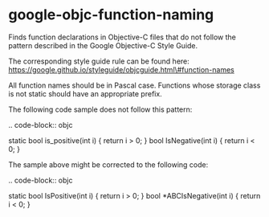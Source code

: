 google-objc-function-naming
===========================

Finds function declarations in Objective-C files that do not follow the
pattern described in the Google Objective-C Style Guide.

The corresponding style guide rule can be found here:
https://google.github.io/styleguide/objcguide.html\#function-names

All function names should be in Pascal case. Functions whose storage
class is not static should have an appropriate prefix.

The following code sample does not follow this pattern:

.. code-block:: objc

static bool is\_positive(int i) { return i &gt; 0; } bool IsNegative(int
i) { return i &lt; 0; }

The sample above might be corrected to the following code:

.. code-block:: objc

static bool IsPositive(int i) { return i &gt; 0; } bool
\*ABCIsNegative(int i) { return i &lt; 0; }
